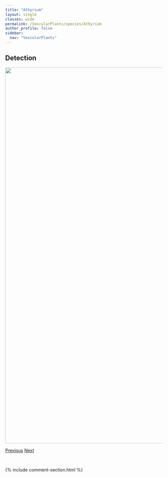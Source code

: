 ```yaml
---
title: "Athyrium"
layout: single
classes: wide
permalink: /VascularPlants/species/Athyrium
author_profile: false
sidebar:
  nav: "VascularPlants"
---
```


<h2>Detection</h2>

<a href="https://drive.google.com/uc?export=view&id=1TJvu_i8anLwb-4eBWCdZp_IfMz84aMJg">
<img src="https://drive.google.com/uc?export=view&id=1TJvu_i8anLwb-4eBWCdZp_IfMz84aMJg" height = "1200" width = "800">
</a>


<a href="/DevelopmentWebsite/VascularPlants/species/AstragalusVexilliflexus" class="pagination--pager" title="Astragalus vexilliflexus">Previous</a> <a href="/DevelopmentWebsite/VascularPlants/species/AthyriumFilixFemina" class="pagination--pager" title="Athyrium filix-femina">Next</a>

<p>&nbsp;</p>

{% include comment-section.html %}
